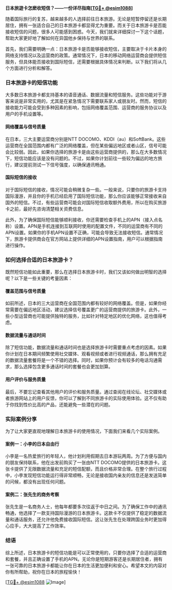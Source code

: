 **日本旅遊卡怎麽收短信？——一份详尽指南[[TG💪+ @esim1088](https://t.me/s/esim1088)]**

随着国际旅行的复苏，越来越多的人选择前往日本旅游。无论是短暂停留还是长期居住，拥有一张适合自己的日本旅游卡都显得尤为重要。而关于日本旅游卡是否能接收短信的问题，很多人可能感到困惑。今天，我们就来详细探讨一下这个话题，帮助大家更好地了解如何在异国他乡保持与世界的联系。

首先，我们需要明确一点：日本旅游卡是否能够接收短信，主要取决于卡片本身的网络支持情况以及运营商的政策。通常情况下，日本的移动网络运营商会提供短信服务，但具体能否接收到国际短信，还需要根据具体情况来判断。以下我们将从几个方面进行分析和解答。

### 日本旅游卡的短信功能

大多数日本旅游卡都支持基本的语音通话、数据流量和短信服务。这些功能对于游客来说是非常实用的，尤其是在紧急情况下需要联系家人或朋友时。然而，短信的接收能力可能会受到多种因素的影响，包括网络覆盖范围、运营商的服务协议以及用户的手机设置等。

#### 网络覆盖与信号质量

在日本，三大主要运营商分别是NTT DOCOMO、KDDI（au）和SoftBank。这些运营商在全国范围内都有广泛的网络覆盖，但在某些偏远地区或者山区，信号可能会比较弱。因此，如果你选择的旅游卡是由这些运营商提供的，那么在大多数情况下，短信功能应该是没有问题的。不过，如果你计划前往一些较为偏远的地方旅行，建议提前测试一下信号强度，以确保通讯畅通。

#### 国际短信的接收

对于国际短信的接收，情况可能会稍微复杂一些。一般来说，只要你的旅游卡支持国际漫游，并且你的手机已经启用了国际短信功能，那么你应该能够正常接收来自国外的短信。不过，有些运营商可能会对国际短信收取额外费用，所以在购买旅游卡之前，最好先咨询清楚相关资费信息。

此外，为了确保国际短信能够顺利接收，你还需要检查手机上的APN（接入点名称）设置。APN是手机连接到互联网时使用的配置文件，不同的运营商有不同的APN设置。如果你的手机APN设置不正确，可能会导致无法接收短信。通常情况下，旅游卡提供商会在官方网站上提供详细的APN设置指南，用户可以根据指南进行操作。

### 如何选择合适的日本旅游卡？

既然短信功能如此重要，那么在选择日本旅游卡时，我们又该如何做出明智的选择呢？以下是一些关键的考量因素：

#### 覆盖范围与信号质量

如前所述，日本的三大运营商在全国范围内都有较好的网络覆盖。但是，如果你经常需要在偏远地区活动，建议选择信号覆盖更广的运营商提供的旅游卡。此外，一些小型运营商也可能提供独特的服务，比如针对特定地区的优化网络，这也值得考虑。

#### 数据流量与通话时间

除了短信功能，数据流量和通话时间也是选择旅游卡时需要重点考虑的因素。如果你计划在日本期间频繁使用社交媒体、观看视频或者进行视频通话，那么拥有充足的数据流量套餐将是一个不错的选择。同时，如果你预计会有较多的电话沟通需求，那么选择包含更多通话时间的套餐也会更加划算。

#### 用户评价与服务质量

最后，不要忘记查看其他用户的评价和服务质量。通过查阅在线论坛、社交媒体或者旅游网站上的用户反馈，你可以了解到不同旅游卡的实际使用体验。这不仅有助于你找到性价比高的产品，还能避免一些潜在的问题。

### 实际案例分享

为了让大家更直观地理解日本旅游卡的使用情况，下面我们来看几个实际案例。

#### 案例一：小李的日本自由行

小李是一名热爱旅行的年轻人，他计划利用假期去日本游玩两周。为了方便与国内的朋友保持联系，他在出发前购买了一张由NTT DOCOMO提供的日本旅游卡。这张卡提供了无限数据流量和充足的短信配额，而且价格非常合理。在整个旅行过程中，小李发现短信功能运行得非常顺畅，无论是接收国内亲友的信息还是发送简单的问候，都没有出现任何问题。

#### 案例二：张先生的商务考察

张先生是一名商务人士，他每年都要多次往返于中日之间。为了确保工作中的通讯畅通，他选择了一款支持国际漫游的日本旅游卡。这款卡不仅提供了稳定的数据流量和通话服务，还允许他免费接收国际短信。这让张先生在处理跨国业务时更加得心应手，大大提高了工作效率。

### 结语

综上所述，日本旅游卡的短信功能是可以正常使用的，只要你选择了合适的运营商和套餐，并且正确设置了手机的APN。无论你是短期游客还是长期居住者，拥有一张可靠的日本旅游卡都能让你在日本的生活更加便利和安心。希望本文的内容对你有所帮助，祝你在日本的旅程愉快！

[[TG💪+ @esim1088](https://t.me/s/esim1088) ![Image](https://i.postimg.cc/4NQfJmqS/Snipaste-2025-05-13-00-14-12.png)]
